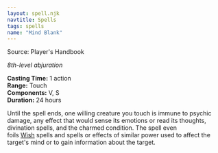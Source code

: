 ```yaml
---
layout: spell.njk
navtitle: Spells
tags: spells
name: "Mind Blank"
---
```

Source: Player's Handbook

_8th-level abjuration_

**Casting Time:** 1 action  
**Range:** Touch  
**Components:** V, S  
**Duration:** 24 hours

Until the spell ends, one willing creature you touch is immune to psychic damage, any effect that would sense its emotions or read its thoughts, divination spells, and the charmed condition. The spell even foils <a href="{{ '/spells/Wish' | url }}">Wish</a> spells and spells or effects of similar power used to affect the target's mind or to gain information about the target.